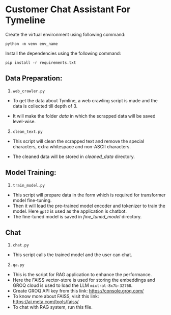 # Customer Chat Assistant For Tymeline

Create the virtual environment using following command:

`python -m venv env_name`

Install the dependencies using the following command:

`pip install -r requirements.txt`

## Data Preparation:

1. `web_crawler.py`
- To get the data about Tymline, a web crawling script is made and the data is collected till depth of 3.

- It will make the folder _data_ in which the scrapped data will be saved level-wise.

2. `clean_text.py`

- This script will clean the scrapped text and remove the special characters, extra whitespace and non-ASCII characters.

- The cleaned data will be stored in _cleaned_data_ directory.

## Model Training:

1. `train_model.py`
- This script will prepare data in the form which is required for transformer model fine-tuning.
- Then it will load the pre-trained model encoder and tokenizer to train the model. Here `gpt2` is used as the application is chatbot.
-  The fine-tuned model is saved in _fine_tuned_model_ directory.

## Chat

1. `chat.py`
- This script calls the trained model and the user can chat.

2. `qa.py`
- This is the script for RAG application to enhance the performance. 
- Here the FAISS vector-store is used for storing the embeddings and GROQ cloud is used to load the LLM `mixtral-8x7b-32768`. 
- Create GROQ API key from this link: https://console.groq.com/ 
- To know more about FAISS, visit this link: https://ai.meta.com/tools/faiss/ 
- To chat with RAG system, run this file.
